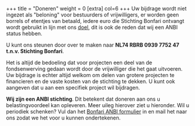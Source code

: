 +++
title = "Doneren"
weight = 0
[extra]
col=6
+++
Uw bijdrage wordt niet ingezet als "beloning" voor bestuurders of vrijwilligers, er worden geen borrels of etentjes van betaald, iedere euro die Stichting Bonfari ontvangt wordt gebruikt in lijn met ons <a href="https://bonfari.nl/#services">doel</a>, dit is ook de reden dat wij een ANBI status hebben.

U kunt ons steunen door over te maken naar <b>NL74 RBRB 0939 7752 47 t.n.v. Stichting Bonfari</b>.

Het is altijd de bedoeling dat voor projecten een deel van de fondsenwerving gedaan wordt door de vrijwilliger die het gaat uitvoeren. Uw bijdrage is echter altijd welkom om delen van grotere projecten te financieren en de vaste kosten van de stichting te dekken. U kunt ook aangeven dat u aan een specifiek project wil bijdragen.

<b>Wij zijn een ANBI stichting</b>. Dit betekent dat doneren aan ons u belastingvoordeel kan opleveren. Meer uileg hierover ziet u hieronder. Wil u periodiek schenken? Vul dan het <a href="javascript:void(0);" class="lightbox-91356194644362" style="cursor:pointer">Bonfari ANBI formulier</a> in en mail het naar ons zodat we het voor u kunnen ondertekenen.

<script src="https://form.jotformeu.com/static/feedback2.js" type="text/javascript"></script>
<script type="text/javascript"> var JFL_91356194644362 = new JotformFeedback({ formId: '91356194644362', base: 'https://form.jotformeu.com/', windowTitle: 'Bonfari ANBI formulier', background: '#FFA500', fontColor: '#FFFFFF', type: 'false', height: 700, width: 900, openOnLoad: false }); </script>

